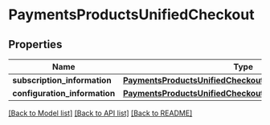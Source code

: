 # PaymentsProductsUnifiedCheckout

## Properties
Name | Type | Description | Notes
------------ | ------------- | ------------- | -------------
**subscription_information** | [**PaymentsProductsUnifiedCheckoutSubscriptionInformation**](PaymentsProductsUnifiedCheckoutSubscriptionInformation.md) |  | [optional] 
**configuration_information** | [**PaymentsProductsUnifiedCheckoutConfigurationInformation**](PaymentsProductsUnifiedCheckoutConfigurationInformation.md) |  | [optional] 

[[Back to Model list]](../README.md#documentation-for-models) [[Back to API list]](../README.md#documentation-for-api-endpoints) [[Back to README]](../README.md)


